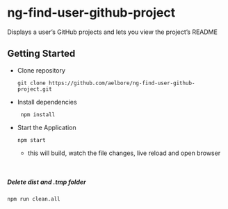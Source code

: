 # ng-find-user-github-project
Displays a user’s GitHub projects and lets you view the project’s README

## Getting Started 

* Clone repository
  ```
  git clone https://github.com/aelbore/ng-find-user-github-project.git
  ```
* Install dependencies
  ```
   npm install
  ```
* Start the Application
  ```
  npm start
  ```
  - this will build, watch the file changes, live reload and open browser

<br />

##### Delete dist and .tmp folder
```
npm run clean.all
```